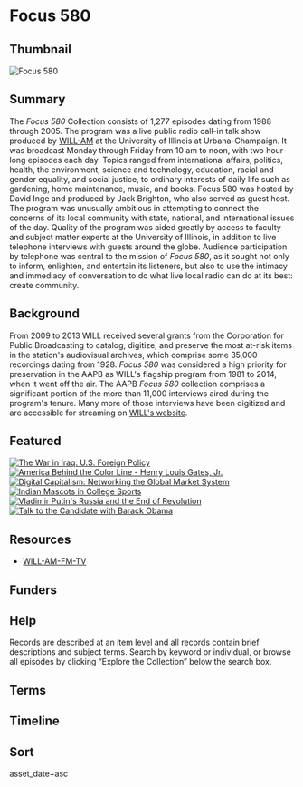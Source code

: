 # Focus 580

## Thumbnail

![Focus 580](https://s3.amazonaws.com/americanarchive.org/special-collections/david-inge_aapb.jpg)

## Summary

The <em>Focus 580</em> Collection consists of 1,277 episodes dating from 1988 through 2005. The program was a live public radio call-in talk show produced by [WILL-AM](https://americanarchive.org/participating-orgs/1760) at the University of Illinois at Urbana-Champaign. It was broadcast Monday through Friday from 10 am to noon, with two hour-long episodes each day. Topics ranged from international affairs, politics, health, the environment, science and technology, education, racial and gender equality, and social justice, to ordinary interests of daily life such as gardening, home maintenance, music, and books. Focus 580 was hosted by David Inge and produced by Jack Brighton, who also served as guest host. The program was unusually ambitious in attempting to connect the concerns of its local community with state, national, and international issues of the day. Quality of the program was aided greatly by access to faculty and subject matter experts at the University of Illinois, in addition to live telephone interviews with guests around the globe. Audience participation by telephone was central to the mission of <em>Focus 580</em>, as it sought not only to inform, enlighten, and entertain its listeners, but also to use the intimacy and immediacy of conversation to do what live local radio can do at its best: create community.

## Background

From 2009 to 2013 WILL received several grants from the Corporation for Public Broadcasting to catalog, digitize, and preserve the most at-risk items in the station's audiovisual archives, which comprise some 35,000 recordings dating from 1928. <em>Focus 580</em> was considered a high priority for preservation in the AAPB as WILL's flagship program from 1981 to 2014, when it went off the air. The AAPB <em>Focus 580</em> collection comprises a significant portion of the more than 11,000 interviews aired during the program's tenure. Many more of those interviews have been digitized and are accessible for streaming on [WILL's website](https://will.illinois.edu/focus).

## Featured

[![The War in Iraq: U.S. Foreign Policy](https://s3.amazonaws.com/americanarchive.org/special-collections/thumbnail_cpb-aacip_16-h98z892s44.jpg)](/catalog/cpb-aacip_16-h98z892s44)
[![America Behind the Color Line - Henry Louis Gates, Jr.](https://s3.amazonaws.com/americanarchive.org/special-collections/thumbnail_cpb-aacip_16-dr2p55dv0k.jpg)](/catalog/cpb-aacip_16-dr2p55dv0k)
[![Digital Capitalism: Networking the Global Market System](https://s3.amazonaws.com/americanarchive.org/special-collections/aapb_tile.png)](/catalog/cpb-aacip_16-m61bk17586)
[![Indian Mascots in College Sports](https://s3.amazonaws.com/americanarchive.org/special-collections/thumbnail_cpb-aacip_16-cn6xw4853k.jpg)](/catalog/cpb-aacip_16-cn6xw4853k)
[![Vladimir Putin's Russia and the End of Revolution](https://s3.amazonaws.com/americanarchive.org/special-collections/thumbnail_cpb-aacip_16-t43hx1692w.jpg)](/catalog/cpb-aacip_16-t43hx1692w)
[![Talk to the Candidate with Barack Obama](https://s3.amazonaws.com/americanarchive.org/special-collections/thumbnail_cpb-aacip_16-st7dr2pt8z.jpg)](/catalog/cpb-aacip_16-st7dr2pt8z)

## Resources

- [WILL-AM-FM-TV](https://will.illinois.edu)

## Funders

## Help

Records are described at an item level and all records contain brief descriptions and subject terms. Search by keyword or individual, or browse all episodes by clicking “Explore the Collection” below the search box.
## Terms

## Timeline

## Sort 

asset_date+asc
